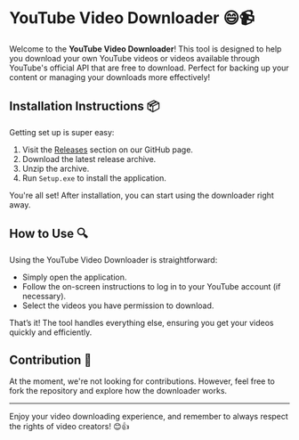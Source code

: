 # YouTube Video Downloader 😄📹

Welcome to the **YouTube Video Downloader**! This tool is designed to help you download your own YouTube videos or videos available through YouTube's official API that are free to download. Perfect for backing up your content or managing your downloads more effectively!

## Installation Instructions 📦

Getting set up is super easy:

1. Visit the [Releases](../../releases) section on our GitHub page.
2. Download the latest release archive.
3. Unzip the archive.
4. Run `Setup.exe` to install the application.

You're all set! After installation, you can start using the downloader right away.

## How to Use 🔍

Using the YouTube Video Downloader is straightforward:
- Simply open the application.
- Follow the on-screen instructions to log in to your YouTube account (if necessary).
- Select the videos you have permission to download.
  
That’s it! The tool handles everything else, ensuring you get your videos quickly and efficiently.

## Contribution 🚫

At the moment, we're not looking for contributions. However, feel free to fork the repository and explore how the downloader works.

---

Enjoy your video downloading experience, and remember to always respect the rights of video creators! 😊👍